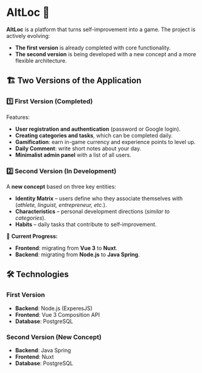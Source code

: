 # AltLoc 🚀  

**AltLoc** is a platform that turns self-improvement into a game. The project is actively evolving:  
- **The first version** is already completed with core functionality.  
- **The second version** is being developed with a new concept and a more flexible architecture.  

## 🏗️ Two Versions of the Application  

### 1️⃣ First Version (**Completed**)  
Features:  
- **User registration and authentication** (password or Google login).  
- **Creating categories and tasks**, which can be completed daily.  
- **Gamification**: earn in-game currency and experience points to level up.  
- **Daily Comment**: write short notes about your day.  
- **Minimalist admin panel** with a list of all users.  

### 2️⃣ Second Version (**In Development**)  
A **new concept** based on three key entities:  
- **Identity Matrix** – users define who they associate themselves with (*athlete, linguist, entrepreneur, etc.*).  
- **Characteristics** – personal development directions (*similar to categories*).  
- **Habits** – daily tasks that contribute to self-improvement.  

🔄 **Current Progress:**  
- **Frontend**: migrating from **Vue 3** to **Nuxt**.  
- **Backend**: migrating from **Node.js** to **Java Spring**.  

## 🛠️ Technologies  

### First Version  
- **Backend**: Node.js (ExperesJS)  
- **Frontend**: Vue 3 Composition API 
- **Database**: PostgreSQL  

### Second Version (New Concept)  
- **Backend**: Java Spring  
- **Frontend**: Nuxt  
- **Database**: PostgreSQL  


